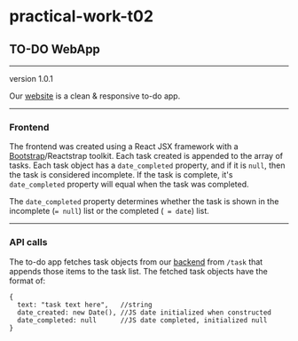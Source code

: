# practical-work-t02
## TO-DO WebApp
---
version 1.0.1

Our [website](http://wsp2.course.tamk.cloud/) is a clean & responsive to-do app.

---

### Frontend

The frontend was created using a React JSX framework with a [Bootstrap](https://react-bootstrap.github.io/getting-started/introduction/)/Reactstrap toolkit. 
Each task created is appended to the array of tasks. Each task object has a `date_completed` property, and if it is `null`, then the task is considered incomplete.
If the task is complete, it's `date_completed` property will equal when the task was completed.

The `date_completed` property determines whether the task is shown in the incomplete (`= null`) list or the completed (` = date`) list.

---

### API calls

The to-do app fetches task objects from our [backend](http://wsp2.course.tamk.cloud/api) from `/task` that appends those items to the task list.
The fetched task objects have the format of:

```
{
  text: "task text here",   //string
  date_created: new Date(), //JS date initialized when constructed 
  date_completed: null      //JS date completed, initialized null
}
```

